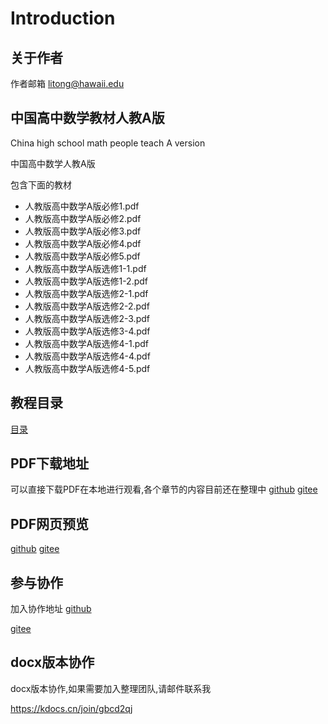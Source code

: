# Introduction
## 关于作者
作者邮箱 litong@hawaii.edu
## 中国高中数学教材人教A版

China high school math people teach A version 

中国高中数学人教A版

包含下面的教材
- 人教版高中数学A版必修1.pdf
- 人教版高中数学A版必修2.pdf
- 人教版高中数学A版必修3.pdf
- 人教版高中数学A版必修4.pdf
- 人教版高中数学A版必修5.pdf
- 人教版高中数学A版选修1-1.pdf
- 人教版高中数学A版选修1-2.pdf
- 人教版高中数学A版选修2-1.pdf
- 人教版高中数学A版选修2-2.pdf
- 人教版高中数学A版选修2-3.pdf
- 人教版高中数学A版选修3-4.pdf
- 人教版高中数学A版选修4-1.pdf
- 人教版高中数学A版选修4-4.pdf
- 人教版高中数学A版选修4-5.pdf

## 教程目录
[目录](catelog.md)

## PDF下载地址
可以直接下载PDF在本地进行观看,各个章节的内容目前还在整理中
[github](https://github.com/litongjava/china_high_school_math_people_teach_a_version_pdf)
[gitee](https://gitee.com/ppnt/china_high_school_math_people_teach_a_version_pdf)

## PDF网页预览
[github](https://litongjava.github.io/china_high_school_math_people_teach_a_version_pdf/)
[gitee](http://ppnt.gitee.io/china_high_school_math_people_teach_a_version_pdf/)


## 参与协作
加入协作地址
[github](https://github.com/litongjava/china_high_school_math_people_teach_a_version_book)

[gitee](https://gitee.com/ppnt/china_high_school_math_people_teach_a_version_book)


## docx版本协作
docx版本协作,如果需要加入整理团队,请邮件联系我

https://kdocs.cn/join/gbcd2qj

